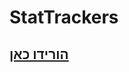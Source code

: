 # StatTrackers

## [הורידו כאן](https://www.spigotmc.org/resources/1-16-1-17-%E2%9A%A1-stattrackers-%E2%9C%A8-track-stats-on-your-items-%E2%9C%85-eula-friendly-perk.88247/)
